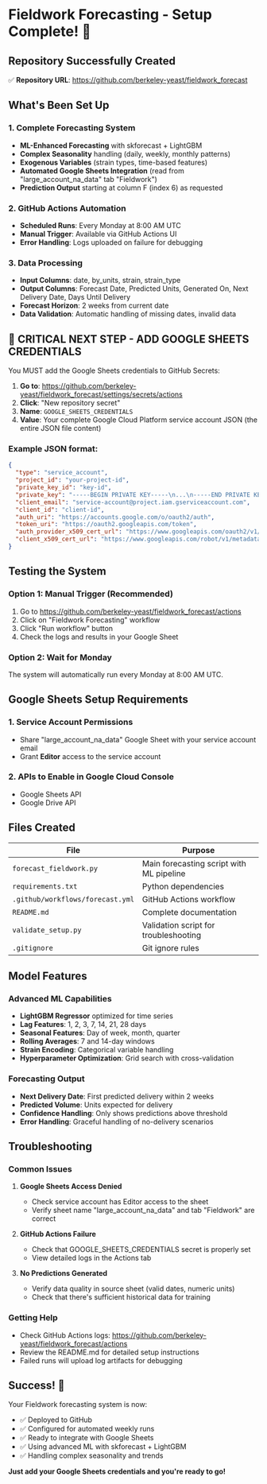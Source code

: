 # Fieldwork Forecasting - Setup Complete! 🎉

## Repository Successfully Created
✅ **Repository URL**: https://github.com/berkeley-yeast/fieldwork_forecast

## What's Been Set Up

### 1. Complete Forecasting System
- **ML-Enhanced Forecasting** with skforecast + LightGBM
- **Complex Seasonality** handling (daily, weekly, monthly patterns)
- **Exogenous Variables** (strain types, time-based features)
- **Automated Google Sheets Integration** (read from "large_account_na_data" tab "Fieldwork")
- **Prediction Output** starting at column F (index 6) as requested

### 2. GitHub Actions Automation
- **Scheduled Runs**: Every Monday at 8:00 AM UTC
- **Manual Trigger**: Available via GitHub Actions UI
- **Error Handling**: Logs uploaded on failure for debugging

### 3. Data Processing
- **Input Columns**: date, by_units, strain, strain_type
- **Output Columns**: Forecast Date, Predicted Units, Generated On, Next Delivery Date, Days Until Delivery
- **Forecast Horizon**: 2 weeks from current date
- **Data Validation**: Automatic handling of missing dates, invalid data

## 🚨 CRITICAL NEXT STEP - ADD GOOGLE SHEETS CREDENTIALS

You MUST add the Google Sheets credentials to GitHub Secrets:

1. **Go to**: https://github.com/berkeley-yeast/fieldwork_forecast/settings/secrets/actions
2. **Click**: "New repository secret"
3. **Name**: `GOOGLE_SHEETS_CREDENTIALS`
4. **Value**: Your complete Google Cloud Platform service account JSON (the entire JSON file content)

### Example JSON format:
```json
{
  "type": "service_account",
  "project_id": "your-project-id",
  "private_key_id": "key-id",
  "private_key": "-----BEGIN PRIVATE KEY-----\n...\n-----END PRIVATE KEY-----\n",
  "client_email": "service-account@project.iam.gserviceaccount.com",
  "client_id": "client-id",
  "auth_uri": "https://accounts.google.com/o/oauth2/auth",
  "token_uri": "https://oauth2.googleapis.com/token",
  "auth_provider_x509_cert_url": "https://www.googleapis.com/oauth2/v1/certs",
  "client_x509_cert_url": "https://www.googleapis.com/robot/v1/metadata/x509/service-account%40project.iam.gserviceaccount.com"
}
```

## Testing the System

### Option 1: Manual Trigger (Recommended)
1. Go to https://github.com/berkeley-yeast/fieldwork_forecast/actions
2. Click on "Fieldwork Forecasting" workflow
3. Click "Run workflow" button
4. Check the logs and results in your Google Sheet

### Option 2: Wait for Monday
The system will automatically run every Monday at 8:00 AM UTC.

## Google Sheets Setup Requirements

### 1. Service Account Permissions
- Share "large_account_na_data" Google Sheet with your service account email
- Grant **Editor** access to the service account

### 2. APIs to Enable in Google Cloud Console
- Google Sheets API
- Google Drive API

## Files Created

| File | Purpose |
|------|---------|
| `forecast_fieldwork.py` | Main forecasting script with ML pipeline |
| `requirements.txt` | Python dependencies |
| `.github/workflows/forecast.yml` | GitHub Actions workflow |
| `README.md` | Complete documentation |
| `validate_setup.py` | Validation script for troubleshooting |
| `.gitignore` | Git ignore rules |

## Model Features

### Advanced ML Capabilities
- **LightGBM Regressor** optimized for time series
- **Lag Features**: 1, 2, 3, 7, 14, 21, 28 days
- **Seasonal Features**: Day of week, month, quarter
- **Rolling Averages**: 7 and 14-day windows
- **Strain Encoding**: Categorical variable handling
- **Hyperparameter Optimization**: Grid search with cross-validation

### Forecasting Output
- **Next Delivery Date**: First predicted delivery within 2 weeks
- **Predicted Volume**: Units expected for delivery
- **Confidence Handling**: Only shows predictions above threshold
- **Error Handling**: Graceful handling of no-delivery scenarios

## Troubleshooting

### Common Issues
1. **Google Sheets Access Denied**
   - Check service account has Editor access to the sheet
   - Verify sheet name "large_account_na_data" and tab "Fieldwork" are correct

2. **GitHub Actions Failure**
   - Check that GOOGLE_SHEETS_CREDENTIALS secret is properly set
   - View detailed logs in the Actions tab

3. **No Predictions Generated**
   - Verify data quality in source sheet (valid dates, numeric units)
   - Check that there's sufficient historical data for training

### Getting Help
- Check GitHub Actions logs: https://github.com/berkeley-yeast/fieldwork_forecast/actions
- Review the README.md for detailed setup instructions
- Failed runs will upload log artifacts for debugging

## Success! 🎯

Your Fieldwork forecasting system is now:
- ✅ Deployed to GitHub
- ✅ Configured for automated weekly runs
- ✅ Ready to integrate with Google Sheets
- ✅ Using advanced ML with skforecast + LightGBM
- ✅ Handling complex seasonality and trends

**Just add your Google Sheets credentials and you're ready to go!**

